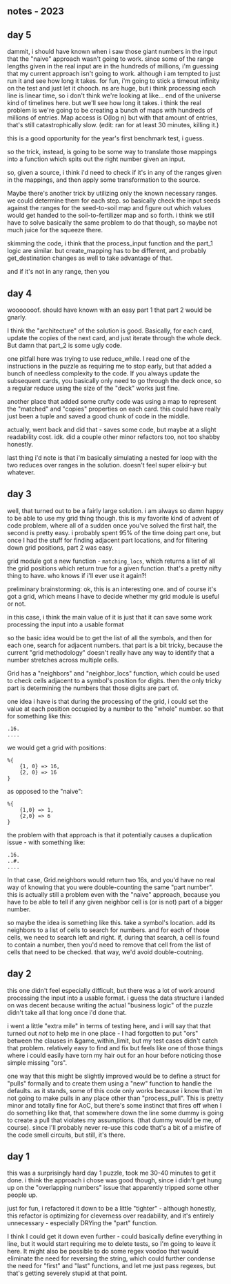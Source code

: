 ## notes - 2023

## day 5
dammit, i should have known when i saw those giant numbers in the input that the "naive" approach wasn't going to work. since some of the range lengths given in the real input are in the hundreds of millions, i'm guessing that my current approach isn't going to work. although i am tempted to just run it and see how long it takes. for fun, i'm going to stick a timeout infinity on the test and just let it chooch. ns are huge, but i think processing each line is linear time, so i don't think we're looking at like... end of the universe kind of timelines here. but we'll see how long it takes. i think the real problem is we're going to be creating a bunch of maps with hundreds of millions of entries. Map access is O(log n) but with that amount of entries, that's still catastrophically slow. (edit: ran for at least 30 minutes, killing it.)

this is a good opportunity for the year's first benchmark test, i guess.

so the trick, instead, is going to be some way to translate those mappings into a
function which spits out the right number given an input.

so, given a source, i think i'd need to check if it's in any of the ranges given in the mappings, and then apply some transformation to the source.

Maybe there's another trick by utilizing only the known necessary ranges. we could
determine them for each step. so basically check the input seeds against the ranges for the seed-to-soil map and figure out which values would get handed to the soil-to-fertilizer map and so forth. i think we still have to solve basically the same problem to do that though, so maybe not much juice for the squeeze there.

skimming the code, i think that the process_input function and the part_1 logic are similar. but create_mapping has to be different, and probably get_destination changes as well to take advantage of that.

and if it's not in any range, then you

## day 4
wooooooof. should have known with an easy part 1 that part 2 would be gnarly.

I think the "architecture" of the solution is good. Basically, for each card, update the copies of the next card, and just iterate through the whole deck. But damn that part_2 is some ugly code.

one pitfall here was trying to use reduce_while. I read one of the instructions in the puzzle as requiring me to stop early, but that added a bunch of needless complexity to the code. If you always update the subsequent cards, you basically only need to go through the deck once, so a regular reduce using the size of the "deck" works just fine.

another place that added some crufty code was using a map to represent the "matched" and "copies" properties on each card. this could have really just been a tuple and saved a good chunk of code in the middle.

actually, went back and did that - saves some code, but maybe at a slight readability cost. idk. did a couple other minor refactors too, not too shabby honestly.

last thing i'd note is that i'm basically simulating a nested for loop with the two reduces over ranges in the solution. doesn't feel super elixir-y but whatever.


## day 3

well, that turned out to be a fairly large solution. i am always so damn happy to be able to use my grid thing though. this is my favorite kind of advent of code problem, where all of a sudden once you've solved the first half, the second is pretty easy. i probably spent 95% of the time doing part one, but once I had the stuff for finding adjacent part locations, and for filtering down grid positions, part 2 was easy.

grid module got a new function - `matching_locs`, which returns a list of all the grid positions which return true for a given function. that's a pretty nifty thing to have. who knows if i'll ever use it again?!

preliminary brainstorming:
ok, this is an interesting one. and of course it's got a grid, which means I have to decide whether my grid module is useful or not.

in this case, i think the main value of it is just that it can save some work processing the input into a usable format

so the basic idea would be to get the list of all the symbols, and then for each one, search for adjacent numbers. that part is a bit tricky, because the current "grid methodology" doesn't really have any way to identify that a number stretches across multiple cells.

Grid has a "neighbors" and "neighbor_locs" function, which could be used to check cells adjacent to a symbol's position for digits. then the only tricky part is determining the numbers that those digits are part of.

one idea i have is that during the processing of the grid, i could set the value at each position occupied by a number to the "whole" number. so that for something like this:

```
.16.
....
```

we would get a grid with positions:
```
%{
    {1, 0} => 16,
    {2, 0} => 16
}
```

as opposed to the "naive":
```
%{
    {1,0} => 1,
    {2,0} => 6
}
```

the problem with that approach is that it potentially causes a duplication issue - with something like:

```
.16.
..#.
....
```
In that case, Grid.neighbors would return two 16s, and you'd have no real way of knowing that you were double-counting the same "part number". this is actually still a problem even with the "naive" approach, because you have to be able to tell if any given neighbor cell is (or is not) part of a bigger number.

so maybe the idea is something like this. take a symbol's location. add its neighbors to a list of cells to search for numbers. and for each of those cells, we need to search left and right. if, during that search, a cell is found to contain a number, then you'd need to remove that cell from the list of cells that need to be checked. that way, we'd avoid double-coutning.

## day 2
this one didn't feel especially difficult, but there was a lot of work around processing the input into a usable format. i guess the data structure i landed on was decent because writing the actual "business logic" of the puzzle didn't take all that long once i'd done that.

i went a little "extra mile" in terms of testing here, and i will say that that turned out _not_ to help me in one place - I had forgotten to put "ors" between the clauses in &game_within_limit, but my test cases didn't catch that problem. relatively easy to find and fix but feels like one of those things where i could easily have torn my hair out for an hour before noticing those simple missing "ors".

one way that this might be slightly improved would be to define a struct for "pulls" formally and to create them using a "new" function to handle the defaults. as it stands, some of this code only works because i know that i'm not going to make pulls in any place other than "process_pull". This is pretty minor and totally fine for AoC, but there's some instinct that fires off when I do something like that, that somewhere down the line some dummy is going to create a pull that violates my assumptions. (that dummy would be me, of course). since I'll probably never re-use this code that's a bit of a misfire of the code smell circuits, but still, it's there.

## day 1

this was a surprisingly hard day 1 puzzle, took me 30-40 minutes to get it done. i think the approach i chose was good though, since i didn't get hung up on the "overlapping numbers" issue that apparently tripped some other people up.

just for fun, i refactored it down to be a little "tighter" - although honestly, this refactor is optimizing for cleverness over readability, and it's entirely unnecessary - especially DRYing the "part" function.

I think I could get it down even further - could basically define everything in line, but it would start requiring me to delete tests, so I'm going to leave it here. It might also be possible to do some regex voodoo that would eliminate the need for reversing the string, which could further condense the need for "first" and "last" functions, and let me just pass regexes, but that's getting severely stupid at that point.